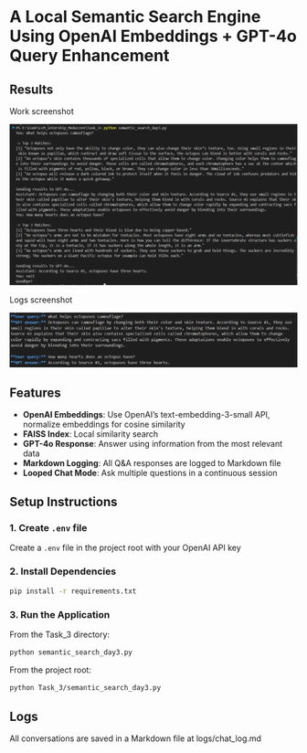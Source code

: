 # A Local Semantic Search Engine Using OpenAI Embeddings + GPT-4o Query Enhancement

## Results

Work screenshot

![cli_screenshot](screenshots/case_1.png)

Logs screenshot

![logs screenshot](screenshots/log.png)

## Features

- **OpenAI Embeddings**: Use OpenAI’s text-embedding-3-small API, normalize embeddings for cosine similarity
- **FAISS Index**: Local similarity search
- **GPT-4o Response**: Answer using information from the most relevant data
- **Markdown Logging**: All Q&A responses are logged to Markdown file
- **Looped Chat Mode**: Ask multiple questions in a continuous session

## Setup Instructions

### 1. Create `.env` file

Create a `.env` file in the project root with your OpenAI API key

### 2. Install Dependencies

```bash
pip install -r requirements.txt
```

### 3. Run the Application

From the Task_3 directory:

```bash
python semantic_search_day3.py
```

From the project root:

```bash
python Task_3/semantic_search_day3.py
```

## Logs

All conversations are saved in a Markdown file at logs/chat_log.md